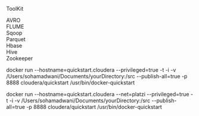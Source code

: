 ToolKit

AVRO 			
FLUME 			
Sqoop 			
Parquet			
Hbase			
Hive			
Zookeeper 		

docker run --hostname=quickstart.cloudera --privileged=true -t -i -v /Users/sohamadwani/Documents/yourDirectory:/src --publish-all=true -p 8888 cloudera/quickstart /usr/bin/docker-quickstart



docker run --hostname=quickstart.cloudera --net=platzi --privileged=true -t -i -v /Users/sohamadwani/Documents/yourDirectory:/src --publish-all=true -p 8888 cloudera/quickstart /usr/bin/docker-quickstart
